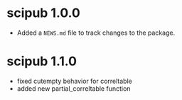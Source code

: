 # scipub 1.0.0

* Added a `NEWS.md` file to track changes to the package.


# scipub 1.1.0

* fixed cutempty behavior for correltable
* added new partial_correltable function
